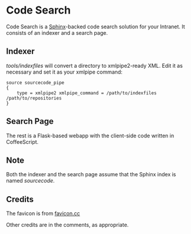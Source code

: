 # Code Search

Code Search is a [Sphinx](http://sphinxsearch.com)-backed code search solution
for your Intranet. It consists of an indexer and a search page.

## Indexer

*tools/indexfiles* will convert a directory to xmlpipe2-ready XML. Edit it as
necessary and set it as your xmlpipe command:

	source sourcecode_pipe
	{
		type = xmlpipe2 xmlpipe_command = /path/to/indexfiles /path/to/repositories
	}

## Search Page

The rest is a Flask-based webapp with the client-side code written in
CoffeeScript.

## Note

Both the indexer and the search page assume that the Sphinx index is named
*sourcecode*.

## Credits

The favicon is from
[favicon.cc](http://www.favicon.cc/?action=icon&file_id=661515)

Other credits are in the comments, as appropriate.
